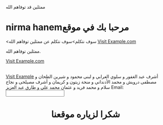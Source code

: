 <!DOCTYPE html>
<html lang="en">
<head>
    <meta charset="UTF-8">
    <meta nermahanim="viewport" content="width=device-width, initial-scale=1.0">
    ممثلين قد توفاهم الله
</head>
<body>
    <h1>nirma hanemمرحبا بك في موقع</h1>
    <سوف نتكلم>سوف نتكلم عن ممثلين توفاهم الله
    <a href="https://wwwNirmahanem.">Visit Example.com</a>
</body>
</html>
<p>ممثلين توفاهم الله.</p>
<a href="https://www.nermahanem.com">Visit Example.com</a>

<ul>
</ul>
<ol>
</ol>
<table>
    <tr>
    </tr>
</table>
<a href="https://www.nermahanem.com" target="_blank" title="Go to Example">Visit Example</a>
أشرف عبد الغفور و
سلوي العرابي و
  لبنى محمود و
شيرين الطحان و
مصطفى درويش و
محمد الأدنداني و
منحة زيتون و
كريمان و
أشرف مصيلحى و
نجاح سلام و
محمد فريد و
عثمان محمد علي و
طارق عبد العزيز  
    <label for="email">Email:</label>
    <input type="email" id="email" name="email">
</form>
<!DOCTYPE html>
<html lang="en">
<head>
    <meta charset="UTF-8">
    <meta name="viewport" content="width=device-width, initial-scale=1.0">
    <title>nermahanem</title>
</head>
<body>
    <header>
        <h1>شكرا لزياره موقعنا</h1>
